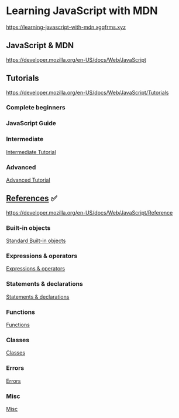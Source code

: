 # Learning JavaScript with MDN

https://learning-javascript-with-mdn.xgqfrms.xyz

## JavaScript & MDN

https://developer.mozilla.org/en-US/docs/Web/JavaScript


## Tutorials

https://developer.mozilla.org/en-US/docs/Web/JavaScript/Tutorials

### Complete beginners

### JavaScript Guide

### Intermediate

[Intermediate Tutorial](./javascript/tutorials/intermediate/readme.md)

### Advanced

[Advanced Tutorial](./javascript/tutorials/advanced/readme.md)

## [References](./javascript/references/readme.md) ✅

https://developer.mozilla.org/en-US/docs/Web/JavaScript/Reference

<!--
https://github.com/xgqfrms/learning-javascript-with-mdn/tree/master/javascript/references
-->

### Built-in objects

[Standard Built-in objects](./javascript/references/standard-built-in-objects/readme.md)

### Expressions & operators

[Expressions & operators](./javascript/references/expressions-and-operators/readme.md)

### Statements & declarations

[Statements & declarations](./javascript/references/statements-and-declarations/readme.md)

### Functions

[Functions](./javascript/references/functions/readme.md)

### Classes

[Classes](./javascript/references/classes/readme.md)

### Errors

[Errors](./javascript/references/errors/readme.md)

### Misc

[Misc](./javascript/references/misc/readme.md)


